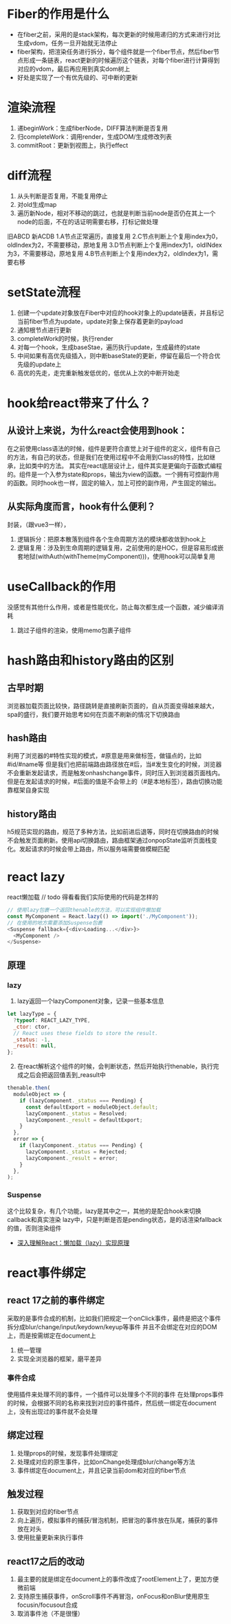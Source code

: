 # Fiber的作用是什么
- 在fiber之前，采用的是stack架构，每次更新的时候用递归的方式来进行对比生成vdom，任务一旦开始就无法停止
- fiber架构，把渲染任务进行拆分，每个组件就是一个fiber节点，然后fiber节点形成一条链表，react更新的时候遍历这个链表，对每个fiber进行计算得到对应的vdom，最后再应用到真实dom树上
- 好处是实现了一个有优先级的、可中断的更新

# 渲染流程
1. 递beginWork：生成fiberNode，DIFF算法判断是否复用
2. 归completeWork：调用render，生成DOM/生成修改列表
3. commitRoot：更新到视图上，执行effect

# diff流程
1. 从头判断是否复用，不能复用停止
2. 对old生成map
3. 遍历新Node，相对不移动的跳过，也就是判断当前node是否仍在其上一个node的后面，不在的话证明需要右移，打标记做处理

旧ABCD
新ACDB
1.A节点正常遍历，直接复用
2.C节点判断上个复用index为0，oldIndex为2，不需要移动，原地复用
3.D节点判断上个复用index为1，oldINdex为3，不需要移动，原地复用
4.B节点判断上个复用index为2，oldIndex为1，需要右移

# setState流程
1. 创建一个update对象放在Fiber中对应的hook对象上的update链表，并且标记当前fiber节点为update，update对象上保存着更新的payload
2. 通知根节点进行更新
3. completeWork的时候，执行render
4. 对每一个hook，生成baseStae，遍历执行update，生成最终的state
5. 中间如果有高优先级插入，则中断baseState的更新，停留在最后一个符合优先级的update上
6. 高优的先走，走完重新触发低优的，低优从上次的中断开始走

# hook给react带来了什么？
## 从设计上来说，为什么react会使用到hook：
在之前使用class语法的时候，组件是更符合直觉上对于组件的定义，组件有自己的方法，有自己的状态，但是我们在使用过程中不会用到Class的特性，比如继承，比如类中的方法。
其实在react底层设计上，组件其实是更偏向于函数式编程的。组件是一个入参为state和props，输出为view的函数。一个拥有可控副作用的函数。同时hook也一样，固定的输入，加上可控的副作用，产生固定的输出。
## 从实际角度而言，hook有什么便利？
封装，（跟vue3一样），
1. 逻辑拆分：把原本散落到组件各个生命周期方法的模块都收敛到hook上
2. 逻辑复用：涉及到生命周期的逻辑复用，之前使用的是HOC，但是容易形成嵌套地狱(withAuth(withTheme(myComponent)))，使用hook可以简单复用

# useCallback的作用
没感觉有其他什么作用，或者是性能优化，防止每次都生成一个函数，减少编译消耗
1. 跳过子组件的渲染，使用memo包裹子组件

# hash路由和history路由的区别
## 古早时期
浏览器加载页面比较快，路径跳转是直接刷新页面的，自从页面变得越来越大，spa的盛行，我们要开始思考如何在页面不刷新的情况下切换路由
## hash路由
利用了浏览器的#特性实现的模式，#原意是用来做标签，做锚点的，比如#id/#name等
但是我们也把前端路由路径放在#后，当#发生变化的时候，浏览器不会重新发起请求，而是触发onhashchange事件，同时压入到浏览器页面栈内。但是在发起请求的时候，#后面的值是不会带上的（#是本地标签），路由切换功能靠框架自身实现
## history路由
h5规范实现的路由，规范了多种方法，比如前进后退等，同时在切换路由的时候不会触发页面刷新。使用api切换路由，路由框架通过onpopState监听页面栈变化。发起请求的时候会带上路由，所以服务端需要做模糊匹配


# react lazy
react懒加载
// todo 得看看我们实际使用的代码是怎样的
```js
// 使用lazy包裹一个返回thenable的方法，可以实现组件懒加载
const MyComponent = React.lazy(() => import('./MyComponent'));
// 在使用的地方需要添加Suspense包裹
<Suspense fallback={<div>Loading...</div>}>
  <MyComponent />
</Suspense>
```
## 原理
### lazy
1. lazy返回一个lazyComponent对象，记录一些基本信息
```js
let lazyType = {
  ?typeof: REACT_LAZY_TYPE,
  _ctor: ctor,
  // React uses these fields to store the result.
  _status: -1,
  _result: null,
};
```
2. 在react解析这个组件的时候，会判断状态，然后开始执行thenable，执行完成之后会把返回值丢到_reasult中
```js
thenable.then(
  moduleObject => {
    if (lazyComponent._status === Pending) {
      const defaultExport = moduleObject.default;
      lazyComponent._status = Resolved;
      lazyComponent._result = defaultExport;
    }
  },
  error => {
    if (lazyComponent._status === Pending) {
      lazyComponent._status = Rejected;
      lazyComponent._result = error;
    }
  },
);
```
### Suspense
这个比较复杂，有几个功能，lazy是其中之一，其他的是配合hook来切换callback和真实渲染
lazy中，只是判断是否是pending状态，是的话渲染fallback的值，否则渲染组件
- [深入理解React：懒加载（lazy）实现原理](https://juejin.cn/post/6844904191853494280)

# react事件绑定
## react 17之前的事件绑定
采取的是事件合成的机制，比如我们把规定一个onClick事件，最终是把这个事件拆分成blur/change/input/keydown/keyup等事件
并且不会绑定在对应的DOM上，而是按需绑定在document上
1. 统一管理
2. 实现全浏览器的框架，磨平差异
### 事件合成
使用插件来处理不同的事件，一个插件可以处理多个不同的事件
在处理props事件的时候，会根据不同的名称来找到对应的事件插件，然后统一绑定在document上，没有出现过的事件就不会处理

## 绑定过程
1. 处理props的时候，发现事件处理绑定
2. 处理成对应的原生事件，比如onChange处理成blur/change等方法
3. 事件绑定在document上，并且记录当前dom和对应的fiber节点
## 触发过程
1. 获取到对应的fiber节点
2. 向上遍历，模拟事件的捕获/冒泡机制，把冒泡的事件放在队尾，捕获的事件放在对头
3. 使用批量更新来执行事件

## react17之后的改动
1. 最主要的就是绑定在document上的事件改成了rootElement上了，更加方便微前端
2. 支持原生捕获事件，onScroll事件不再冒泡，onFocus和onBlur使用原生focusin/focusout合成
3. 取消事件池（不是很懂）


